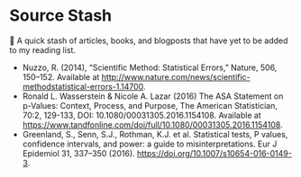 # Source Stash

:round_pushpin: A quick stash of articles, books, and blogposts that have yet to be added to my reading list.

+ Nuzzo, R. (2014), “Scientific Method: Statistical Errors,” Nature, 506,
150–152. Available at <http://www.nature.com/news/scientific-methodstatistical-errors-1.14700>. 
+ Ronald L. Wasserstein & Nicole A. Lazar (2016) The ASA Statement on p-Values: Context, Process, and Purpose, The American Statistician, 70:2, 129-133, DOI: 10.1080/00031305.2016.1154108. Available at <https://www.tandfonline.com/doi/full/10.1080/00031305.2016.1154108>.
+ Greenland, S., Senn, S.J., Rothman, K.J. et al. Statistical tests, P values, confidence intervals, and power: a guide to misinterpretations. Eur J Epidemiol 31, 337–350 (2016). <https://doi.org/10.1007/s10654-016-0149-3>.
